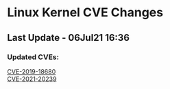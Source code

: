 
# **Linux Kernel CVE Changes**

## Last Update - 06Jul21 16:36

### **Updated CVEs:**

[CVE-2019-18680](cves/CVE-2019-18680)  
[CVE-2021-20239](cves/CVE-2021-20239)  
